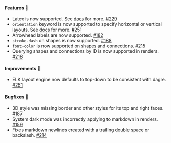 #### Features 🚀

- Latex is now supported. See [docs](https://d2lang.com/tour/text) for more.
  [#229](https://github.com/terrastruct/d2/pull/229)
- `orientation` keyword is now supported to specify horizontal or vertical layouts. See
  [docs](https://d2lang.com/tour/layouts) for more.
  [#251](https://github.com/terrastruct/d2/pull/251)
- Arrowhead labels are now supported. [#182](https://github.com/terrastruct/d2/pull/182)
- `stroke-dash` on shapes is now supported. [#188](https://github.com/terrastruct/d2/issues/188)
- `font-color` is now supported on shapes and connections. [#215](https://github.com/terrastruct/d2/pull/215)
- Querying shapes and connections by ID is now supported in renders. [#218](https://github.com/terrastruct/d2/pull/218)

#### Improvements 🔧

- ELK layout engine now defaults to top-down to be consistent with dagre.
  [#251](https://github.com/terrastruct/d2/pull/251)

#### Bugfixes 🔴

- 3D style was missing border and other styles for its top and right faces.
  [#187](https://github.com/terrastruct/d2/pull/187)
- System dark mode was incorrectly applying to markdown in renders.
  [#159](https://github.com/terrastruct/d2/issues/159)
- Fixes markdown newlines created with a trailing double space or backslash.
  [#214](https://github.com/terrastruct/d2/pull/214)
